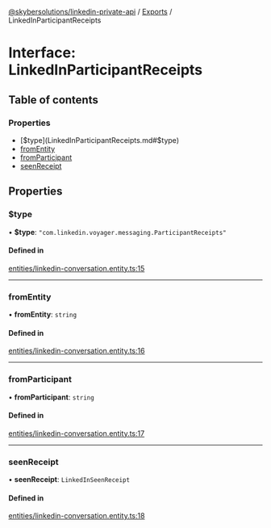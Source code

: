 [@skybersolutions/linkedin-private-api](../README.md) / [Exports](../modules.md) / LinkedInParticipantReceipts

# Interface: LinkedInParticipantReceipts

## Table of contents

### Properties

- [$type](LinkedInParticipantReceipts.md#$type)
- [fromEntity](LinkedInParticipantReceipts.md#fromentity)
- [fromParticipant](LinkedInParticipantReceipts.md#fromparticipant)
- [seenReceipt](LinkedInParticipantReceipts.md#seenreceipt)

## Properties

### $type

• **$type**: ``"com.linkedin.voyager.messaging.ParticipantReceipts"``

#### Defined in

[entities/linkedin-conversation.entity.ts:15](https://github.com/SkyberSolutions/linkedin-private-api/blob/c247a0c/src/entities/linkedin-conversation.entity.ts#L15)

___

### fromEntity

• **fromEntity**: `string`

#### Defined in

[entities/linkedin-conversation.entity.ts:16](https://github.com/SkyberSolutions/linkedin-private-api/blob/c247a0c/src/entities/linkedin-conversation.entity.ts#L16)

___

### fromParticipant

• **fromParticipant**: `string`

#### Defined in

[entities/linkedin-conversation.entity.ts:17](https://github.com/SkyberSolutions/linkedin-private-api/blob/c247a0c/src/entities/linkedin-conversation.entity.ts#L17)

___

### seenReceipt

• **seenReceipt**: `LinkedInSeenReceipt`

#### Defined in

[entities/linkedin-conversation.entity.ts:18](https://github.com/SkyberSolutions/linkedin-private-api/blob/c247a0c/src/entities/linkedin-conversation.entity.ts#L18)

